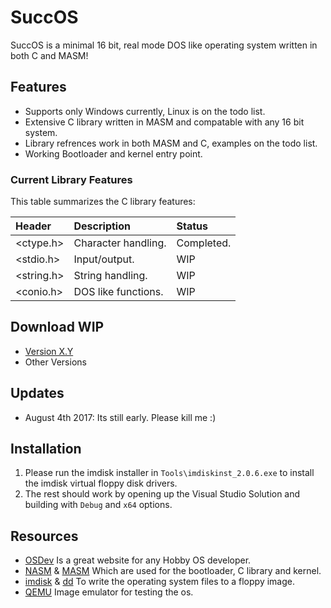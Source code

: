# SuccOS
SuccOS is a minimal 16 bit, real mode DOS like operating system written in both C and MASM!

## Features

* Supports only Windows currently, Linux is on the todo list.
* Extensive C library written in MASM and compatable with any 16 bit system.
* Library refrences work in both MASM and C, examples on the todo list.
* Working Bootloader and kernel entry point.

### Current Library Features

This table summarizes the C library features:

| Header        | Description                       | Status        |
| :------------ | :-------------------------------- | :------------ |
<ctype.h>       | Character handling.               | Completed.
<stdio.h>       | Input/output.                     | WIP 
<string.h>      | String handling.                  | WIP
<conio.h>       | DOS like functions.               | WIP

## Download WIP
* [Version X.Y](https://github.com/SpookyVerkauferin/SuccOS/archive/master.zip)
* Other Versions

## Updates
* August 4th 2017: Its still early. Please kill me :)

## Installation 
1) Please run the imdisk installer in `Tools\imdiskinst_2.0.6.exe` to install the imdisk virtual floppy disk drivers. 
2) The rest should work by opening up the Visual Studio Solution and building with `Debug` and `x64` options.

## Resources
* [OSDev] Is a great website for any Hobby OS developer.
* [NASM] & [MASM] Which are used for the bootloader, C library and kernel.
* [imdisk] & [dd] To write the operating system files to a floppy image.
* [QEMU] Image emulator for testing the os.

[QEMU]:   http://www.qemu.org/
[imdisk]: http://www.ltr-data.se/opencode.html/
[dd]:	  http://uranus.chrysocome.net/linux/rawwrite/dd-old.htm
[OSDev]:  http://wiki.osdev.org/Main_Page
[MASM]:   http://www.masm32.com/download.htm
[NASM]:   http://www.nasm.us/index.php